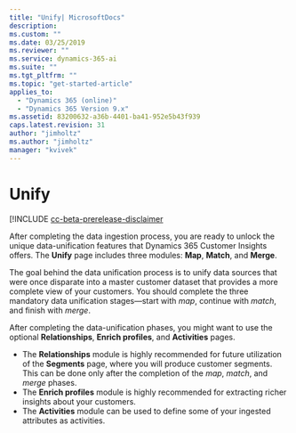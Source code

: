 ```yaml
---
title: "Unify| MicrosoftDocs"
description: 
ms.custom: ""
ms.date: 03/25/2019
ms.reviewer: ""
ms.service: dynamics-365-ai
ms.suite: ""
ms.tgt_pltfrm: ""
ms.topic: "get-started-article"
applies_to: 
  - "Dynamics 365 (online)"
  - "Dynamics 365 Version 9.x"
ms.assetid: 83200632-a36b-4401-ba41-952e5b43f939
caps.latest.revision: 31
author: "jimholtz"
ms.author: "jimholtz"
manager: "kvivek"
---
```

# Unify

[!INCLUDE [cc-beta-prerelease-disclaimer](../includes/cc-beta-prerelease-disclaimer.md)

After completing the data ingestion process, you are ready to unlock the unique data-unification features that Dynamics 365 Customer Insights offers. The **Unify** page includes three modules: **Map**, **Match**, and **Merge**.
 
The goal behind the data unification process is to unify data sources that were once disparate into a master customer dataset that provides a more complete view of your customers. You should complete the three mandatory data unification stages—start with *map*, continue with *match*, and finish with *merge*.

<!--note from editor:  Intro calls them "pages", bullets call them "modules".  -->

After completing the data-unification phases, you might want to use the optional **Relationships**, **Enrich profiles**, and **Activities** pages.
- The **Relationships** module is highly recommended for future utilization of the **Segments** page, where you will produce customer segments. This can be done only after the completion of the *map*, *match*, and *merge* phases.
- The **Enrich profiles** module is highly recommended for extracting richer insights about your customers. 
- The **Activities** module can be used to define some of your ingested attributes as activities.

<!--note from editor:  The function of the modules in first and second bullets above isn't clear.  -->
